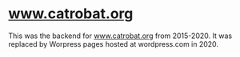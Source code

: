 www.catrobat.org
================

This was the backend for www.catrobat.org from 2015-2020. It was replaced by Worpress pages hosted at wordpress.com in 2020.
